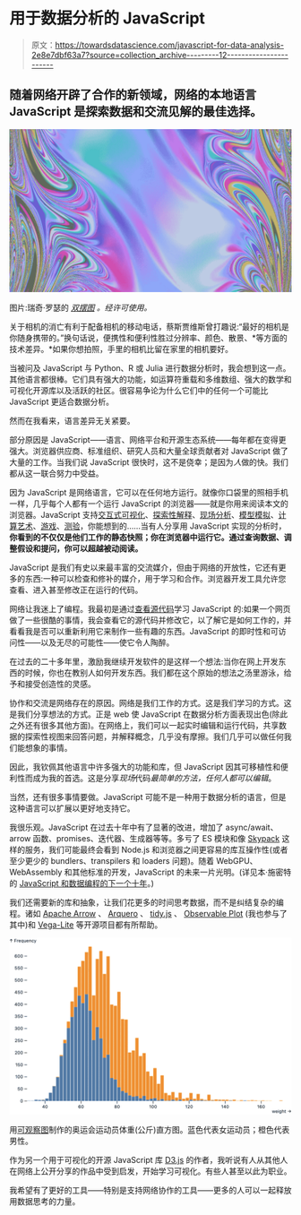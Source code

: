 # 用于数据分析的 JavaScript

> 原文：<https://towardsdatascience.com/javascript-for-data-analysis-2e8e7dbf63a7?source=collection_archive---------12----------------------->

## 随着网络开辟了合作的新领域，网络的本地语言 JavaScript 是探索数据和交流见解的最佳选择。

![](img/6b32d813027991a82d672d0aaf4c85b7.png)

图片:瑞奇·罗瑟的 [*双摆图*](https://observablehq.com/@rreusser/the-double-pendulum-fractal) *。经许可使用。*

关于相机的消亡有利于配备相机的移动电话，蔡斯贾维斯曾打趣说:“最好的相机是你随身携带的。”换句话说，便携性和便利性胜过分辨率、颜色、散景、*等方面的技术差异。*如果你想拍照，手里的相机比留在家里的相机要好。

当被问及 JavaScript 与 Python、R 或 Julia 进行数据分析时，我会想到这一点。其他语言都很棒。它们具有强大的功能，如运算符重载和多维数组、强大的数学和可视化开源库以及活跃的社区。很容易争论为什么它们中的任何一个可能比 JavaScript 更适合数据分析。

然而在我看来，语言差异无关紧要。

部分原因是 JavaScript——语言、网络平台和开源生态系统——每年都在变得更强大。浏览器供应商、标准组织、研究人员和大量全球贡献者对 JavaScript 做了大量的工作。当我们说 JavaScript 很快时，这不是侥幸；是因为*人*做的快。我们都从这一联合努力中受益。

因为 JavaScript 是网络语言，它可以在任何地方运行。就像你口袋里的照相手机一样，几乎每个人都有一个运行 JavaScript 的浏览器——就是你用来阅读本文的浏览器。JavaScript 支持[交互式可视化](https://pudding.cool/2019/02/gyllenhaal/)、[探索性解释](https://ciechanow.ski/internal-combustion-engine/)、[现场分析](https://www.nytimes.com/interactive/2020/11/03/us/elections/forecast-president.html)、[模型模拟](https://observablehq.com/@rreusser/the-double-pendulum-fractal)、[计算艺术](https://twitter.com/makio135)、[游戏](https://ncase.me/trust/)、[测验](https://www.nytimes.com/interactive/2014/upshot/dialect-quiz-map.html)，你能想到的……当有人分享用 JavaScript 实现的分析时，**你看到的不仅仅是他们工作的静态快照；你在浏览器中运行它。通过查询数据、调整假设和提问，你可以超越被动阅读。**

JavaScript 是我们有史以来最丰富的交流媒介，但由于网络的开放性，它还有更多的东西:一种可以检查和修补的媒介，用于学习和合作。浏览器开发工具允许您查看、进入甚至修改正在运行的代码。

网络让我迷上了编程。我最初是通过[查看源代码](https://medium.com/@anildash/the-missing-building-blocks-of-the-web-3fa490ae5cbc)学习 JavaScript 的:如果一个网页做了一些很酷的事情，我会查看它的源代码并修改它，以了解它是如何工作的，并看看我是否可以重新利用它来制作一些有趣的东西。JavaScript 的即时性和可访问性——以及无尽的可能性——使它令人陶醉。

在过去的二十多年里，激励我继续开发软件的是这样一个想法:当你在网上开发东西的时候，你也在教别人如何开发东西。我们都在这个原始的想法之汤里游泳，给予和接受创造性的灵感。

协作和交流是网络存在的原因。网络是我们工作的方式。这是我们学习的方式。这是我们分享想法的方式。正是 web 使 JavaScript 在数据分析方面表现出色(除此之外还有很多其他方面)。在网络上，我们可以一起实时编辑和运行代码，共享数据的探索性视图来回答问题，并解释概念，几乎没有摩擦。我们几乎可以做任何我们能想象的事情。

因此，我钦佩其他语言中许多强大的功能和库，但 JavaScript 因其可移植性和便利性而成为我的首选。这是分享*现场*代码*最简单的方法，任何人都可以编辑*。

当然，还有很多事情要做。JavaScript 可能不是一种用于数据分析的语言，但是这种语言可以扩展以更好地支持它。

我很乐观。JavaScript 在过去十年中有了显著的改进，增加了 async/await、arrow 函数、promises、迭代器、生成器等等。多亏了 ES 模块和像 [Skypack](https://www.skypack.dev) 这样的服务，我们可能最终会看到 Node.js 和浏览器之间更容易的库互操作性(或者至少更少的 bundlers、transpilers 和 loaders 问题)。随着 WebGPU、WebAssembly 和其他标准的开发，JavaScript 的未来一片光明。(详见本·施密特的 [JavaScript 和数据编程的下一个十年](https://benschmidt.org/post/2020-01-15/2020-01-15-webgpu/)。)

我们还需要新的库和抽象，让我们花更多的时间思考数据，而不是纠结复杂的编程。诸如 [Apache Arrow](https://arrow.apache.org/docs/js/) 、 [Arquero](https://uwdata.github.io/arquero/) 、 [tidy.js](https://pbeshai.github.io/tidy/) 、 [Observable Plot](https://observablehq.com/@observablehq/plot) (我也参与了其中)和 [Vega-Lite](https://vega.github.io/vega-lite/) 等开源项目都有所帮助。

![](img/8276efc0537906fb9f18e4dcc4957f84.png)

用[可观察图](https://observablehq.com/@observablehq/plot)制作的奥运会运动员体重(公斤)直方图。蓝色代表女运动员；橙色代表男性。

作为另一个用于可视化的开源 JavaScript 库 [D3.js](https://d3js.org) 的作者，我听说有人从其他人在网络上公开分享的作品中受到启发，开始学习可视化。有些人甚至以此为职业。

我希望有了更好的工具——特别是支持网络协作的工具——更多的人可以一起释放用数据思考的力量。